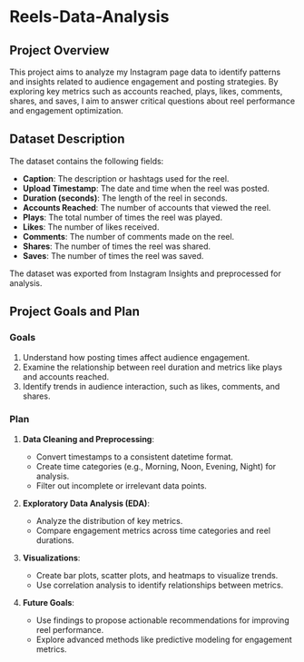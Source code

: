 # Reels-Data-Analysis

## Project Overview
This project aims to analyze my Instagram page data to identify patterns and insights related to audience engagement and posting strategies. By exploring key metrics such as accounts reached, plays, likes, comments, shares, and saves, I aim to answer critical questions about reel performance and engagement optimization.

## Dataset Description
The dataset contains the following fields:
- **Caption**: The description or hashtags used for the reel.
- **Upload Timestamp**: The date and time when the reel was posted.
- **Duration (seconds)**: The length of the reel in seconds.
- **Accounts Reached**: The number of accounts that viewed the reel.
- **Plays**: The total number of times the reel was played.
- **Likes**: The number of likes received.
- **Comments**: The number of comments made on the reel.
- **Shares**: The number of times the reel was shared.
- **Saves**: The number of times the reel was saved.

The dataset was exported from Instagram Insights and preprocessed for analysis.

## **Project Goals and Plan**
### **Goals**
1. Understand how posting times affect audience engagement.
2. Examine the relationship between reel duration and metrics like plays and accounts reached.
3. Identify trends in audience interaction, such as likes, comments, and shares.

### **Plan**
1. **Data Cleaning and Preprocessing**:
   - Convert timestamps to a consistent datetime format.
   - Create time categories (e.g., Morning, Noon, Evening, Night) for analysis.
   - Filter out incomplete or irrelevant data points.
   
2. **Exploratory Data Analysis (EDA)**:
   - Analyze the distribution of key metrics.
   - Compare engagement metrics across time categories and reel durations.

3. **Visualizations**:
   - Create bar plots, scatter plots, and heatmaps to visualize trends.
   - Use correlation analysis to identify relationships between metrics.

4. **Future Goals**:
   - Use findings to propose actionable recommendations for improving reel performance.
   - Explore advanced methods like predictive modeling for engagement metrics.




